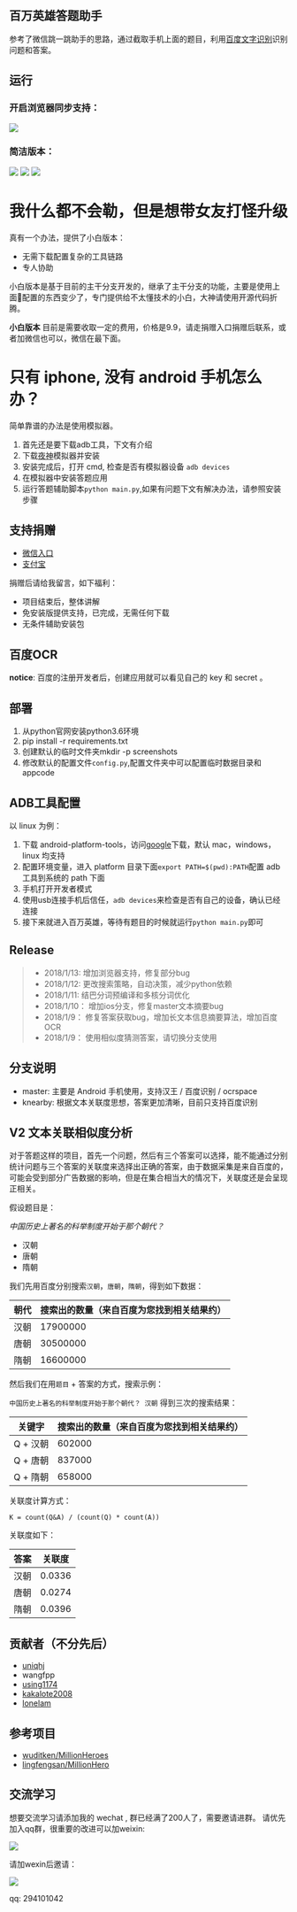 
## 百万英雄答题助手

参考了微信跳一跳助手的思路，通过截取手机上面的题目，利用[百度文字识别](https://cloud.baidu.com/product/ocr/general)识别问题和答案。

## 运行

### 开启浏览器同步支持：
![](./wechatcode/main.png)

### 简洁版本：
![](./wechatcode/run-5.png)
![](./wechatcode/run-1.png)
![](./wechatcode/run-2.png)

# 我什么都不会勒，但是想带女友打怪升级

真有一个办法，提供了小白版本：

- 无需下载配置复杂的工具链路
- 专人协助

小白版本是基于目前的主干分支开发的，继承了主干分支的功能，主要是使用上面配置的东西变少了，专门提供给不太懂技术的小白，大神请使用开源代码折腾。

**小白版本** 目前是需要收取一定的费用，价格是9.9，请走捐赠入口捐赠后联系，或者加微信也可以，微信在最下面。

# 只有 iphone, 没有 android 手机怎么办？

简单靠谱的办法是使用模拟器。

1. 首先还是要下载adb工具，下文有介绍
2. 下载[夜神](https://www.yeshen.com/)模拟器并安装
3. 安装完成后，打开 cmd, 检查是否有模拟器设备 `adb devices`
4. 在模拟器中安装答题应用
5. 运行答题辅助脚本`python main.py`,如果有问题下文有解决办法，请参照安装步骤

## **支持捐赠**

- [微信入口](./wechatcode/wechatpay.png)
- [支付宝](./wechatcode/alipay.png)

捐赠后请给我留言，如下福利：

- 项目结束后，整体讲解
- 免安装版提供支持，已完成，无需任何下载
- 无条件辅助安装包


## 百度OCR

**notice**: 百度的注册开发者后，创建应用就可以看见自己的 key 和 secret 。


## 部署

1. 从python官网安装python3.6环境
2. pip install -r requirements.txt
3. 创建默认的临时文件夹mkdir -p screenshots
4. 修改默认的配置文件`config.py`,配置文件夹中可以配置临时数据目录和appcode


## ADB工具配置

以 linux 为例：

1. 下载 android-platform-tools，访问[google](https://developer.android.google.cn/studio/releases/platform-tools.html)下载，默认 mac，windows， linux 均支持
2. 配置环境变量，进入 platform 目录下面`export PATH=$(pwd):PATH`配置 adb 工具到系统的 path 下面
3. 手机打开开发者模式
4. 使用usb连接手机后信任，`adb devices`来检查是否有自己的设备，确认已经连接
5. 接下来就进入百万英雄，等待有题目的时候就运行`python main.py`即可


## Release

>- 2018/1/13: 增加浏览器支持，修复部分bug
>- 2018/1/12: 更改搜索策略，自动决策，减少python依赖
>- 2018/1/11: 结巴分词预编译和多核分词优化
>- 2018/1/10： 增加ios分支，修复master文本摘要bug
>- 2018/1/9： 修复答案获取bug，增加长文本信息摘要算法，增加百度OCR
>- 2018/1/9： 使用相似度猜测答案，请切换分支使用


## 分支说明

- master: 主要是 Android 手机使用，支持汉王 / 百度识别 / ocrspace
- knearby: 根据文本关联度思想，答案更加清晰，目前只支持百度识别


## V2 文本关联相似度分析

对于答题这样的项目，首先一个问题，然后有三个答案可以选择，能不能通过分别统计问题与三个答案的关联度来选择出正确的答案，由于数据采集是来自百度的，可能会受到部分广告数据的影响，但是在集合相当大的情况下，关联度还是会呈现正相关。

假设题目是： 

*中国历史上著名的科举制度开始于那个朝代？*
- 汉朝
- 唐朝
- 隋朝

我们先用百度分别搜索`汉朝`，`唐朝`，`隋朝`，得到如下数据：

朝代 | 搜索出的数量（来自百度为您找到相关结果约）
---- | ------------------------------------------
汉朝 | 17900000
唐朝 | 30500000
隋朝 | 16600000

然后我们在用`题目` + 答案的方式，搜索示例：

`中国历史上著名的科举制度开始于那个朝代？ 汉朝` 得到三次的搜索结果：

 关键字  | 搜索出的数量（来自百度为您找到相关结果约）
-------- | ------------------------------------------
Q + 汉朝 | 602000
Q + 唐朝 | 837000
Q + 隋朝 | 658000

关联度计算方式：

``` shell
K = count(Q&A) / (count(Q) * count(A))
```

关联度如下：

答案 | 关联度
---- | ------
汉朝 | 0.0336
唐朝 | 0.0274
隋朝 | 0.0396


## 贡献者（不分先后）

- [uniqhj](https://github.com/UniqHu)
- wangfpp
- [using1174](https://github.com/Using1174)
- [kakalote2008	](https://github.com/kakalote2008)
- [lonelam](https://github.com/lonelam)

## 参考项目

- [wuditken/MillionHeroes](https://github.com/wuditken/MillionHeroes)
- [lingfengsan/MillionHero](https://github.com/lingfengsan/MillionHero)


## 交流学习

想要交流学习请添加我的 wechat ,
群已经满了200人了，需要邀请进群。
请优先加入qq群，很重要的改进可以加weixin:

![](./wechatcode/qqcode.png)

请加wexin后邀请：

![](./wechatcode/wechat-1.png)

qq: 294101042
